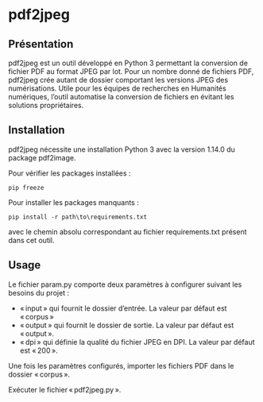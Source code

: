 # pdf2jpeg


## Présentation

pdf2jpeg est un outil développé en Python 3 permettant la conversion de fichier PDF au format JPEG par lot. Pour un nombre donné de fichiers PDF, pdf2jpeg crée autant de dossier comportant les versions JPEG des numérisations. Utile pour les équipes de recherches en Humanités numériques, l’outil automatise la conversion de fichiers en évitant les solutions propriétaires.

## Installation

pdf2jpeg nécessite une installation Python 3 avec la version 1.14.0 du package pdf2image.

Pour vérifier les packages installées :
    
    pip freeze

Pour installer les packages manquants :

    pip install -r path\to\requirements.txt
    
avec le chemin absolu correspondant au fichier requirements.txt présent dans cet outil.
    
## Usage

Le fichier param.py comporte deux paramètres à configurer suivant les besoins du projet :

* « input » qui fournit le dossier d’entrée. La valeur par défaut est « corpus »
* « output » qui fournit le dossier de sortie. La valeur par défaut est « output ».
* « dpi » qui définie la qualité du fichier JPEG en DPI.  La valeur par défaut est « 200 ».

Une fois les paramètres configurés, importer les fichiers PDF dans le dossier « corpus ».

Exécuter le fichier « pdf2jpeg.py ».
